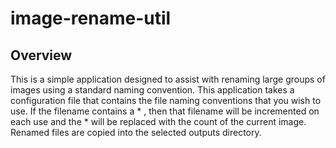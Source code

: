 
# image-rename-util

Overview
--------

This is a simple application designed to assist with renaming large groups of images using a standard naming convention. This application takes a configuration file that contains the file naming conventions that you wish to use. If the filename contains a * , then that filename will be incremented on each use and the * will be replaced with the count of the current image. Renamed files are copied into the selected outputs directory.
